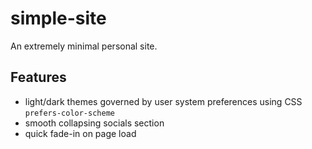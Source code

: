 # simple-site
An extremely minimal personal site.

## Features
- light/dark themes governed by user system preferences using CSS `prefers-color-scheme`
- smooth collapsing socials section
- quick fade-in on page load

